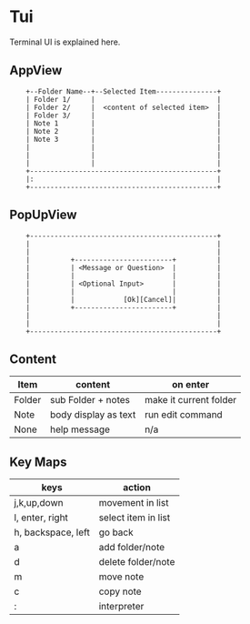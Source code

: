 # Tui

Terminal UI is explained here.

## AppView

```ascii
    +--Folder Name--+--Selected Item---------------+
    | Folder 1/     |                              |
    | Folder 2/     |  <content of selected item>  |
    | Folder 3/     |                              |
    | Note 1        |                              |
    | Note 2        |                              |
    | Note 3        |                              |
    |               |                              |
    |               |                              |
    |               |                              |
    +----------------------------------------------+
    |:                                             |
    +----------------------------------------------+
```

## PopUpView

```ascii
    +----------------------------------------------+
    |                                              |
    |                                              |
    |          +------------------------+          |
    |          | <Message or Question>  |          |
    |          |                        |          |
    |          | <Optional Input>       |          |
    |          |                        |          |
    |          |            [Ok][Cancel]|          |
    |          +------------------------+          |
    |                                              |
    |                                              |
    +----------------------------------------------+
```

## Content

| Item   | content              | on enter               |
| ------ | -------------------- | ---------------------- |
| Folder | sub Folder + notes   | make it current folder |
| Note   | body display as text | run edit command       |
| None   | help message         | n/a                    |

## Key Maps

| keys               | action              |
| ------------------ | ------------------- |
| j,k,up,down        | movement in list    |
| l, enter, right    | select item in list |
| h, backspace, left | go back             |
| a                  | add folder/note     |
| d                  | delete folder/note  |
| m                  | move note           |
| c                  | copy note           |
| :                  | interpreter         |
